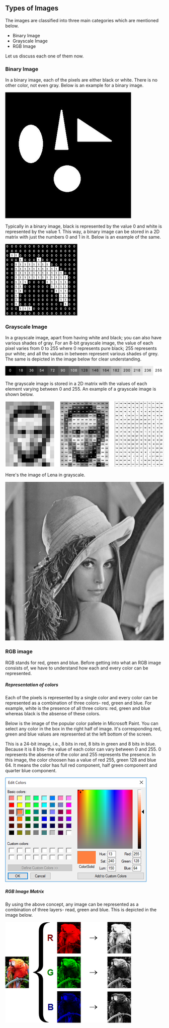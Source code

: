 ## Types of Images

The images are classified into three main categories which are mentioned below.
- Binary Image
- Grayscale Image
- RGB Image

Let us discuss each one of them now.

### Binary Image

In a binary image, each of the pixels are either black or white. There is no other color, not even gray. Below is an example for a binary image.

![ColorImage](/Images/binary_image.jpg)

Typically in a binary image, black is represented by the value 0 and white is represented by the value 1. This way, a binary image can be stored in a 2D matrix with just the numbers 0 and 1 in it. Below is an example of the same.

![ColorImage](/Images/binary_image.gif)

### Grayscale Image

In a grayscale image, apart from having white and black; you can also have various shades of gray. For an 8-bit grayscale image, the value of each pixel varies from 0 to 255 where 0 represents pure black; 255 represents pur white; and all the values in between represent various shades of grey. The same is depicted in the image below for clear understanding.

![ColorImage](/Images/grayscale_image.jpg)

The grayscale image is stored in a 2D matrix with the values of each element varying between 0 and 255. An example of a grayscale image is shown below.

![ColorImage](/Images/gray_values.png)

Here's the image of Lena in grayscale.

![ColorImage](/Images/lena_gray.bmp)

### RGB image

RGB stands for red, green and blue. Before getting into what an RGB image consists of, we have to understand how each and every color can be represented. 

##### Representation of colors

Each of the pixels is represented by a single color and every color can be represented as a combination of three colors- red, green and blue. For example, white is the presence of all three colors: red, green and blue whereas black is the absense of these colors. 

Below is the image of the popular color pallete in Microsoft Paint. You can select any color in the box in the right half of image. It's corresponding red, green and blue values are represented at the left bottom of the screen. 

This is a 24-bit image, i.e., 8 bits in red, 8 bits in green and 8 bits in blue. Because it is 8 bits- the value of each color can vary between 0 and 255. 0 represents the absense of the color and 255 represents the presence. In this image, the color choosen has a value of red 255, green 128 and blue 64. It means the color has full red component, half green component and quarter blue component.

![ColorImage](/Images/color_pal.png)

##### RGB Image Matrix

By using the above concept, any image can be represented as a combination of three layers- read, green and blue. This is depicted in the image below.

![ColorImage](/Images/rgb_example.png)

